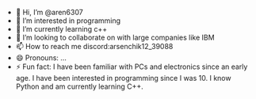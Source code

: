 - 👋 Hi, I’m @aren6307
- 👀 I’m interested in programming
- 🌱 I’m currently learning c++
- 💞️ I’m looking to collaborate on with large companies like IBM
- 📫 How to reach me discord:arsenchik12_39088
- 😄 Pronouns: ...
- ⚡ Fun fact: I have been familiar with PCs and electronics since an early age. I have been interested in programming since I was 10. I know Python and am currently learning C++.

<!---
aren6307/aren6307 is a ✨ special ✨ repository because its `README.md` (this file) appears on your GitHub profile.
You can click the Preview link to take a look at your changes.
--->
